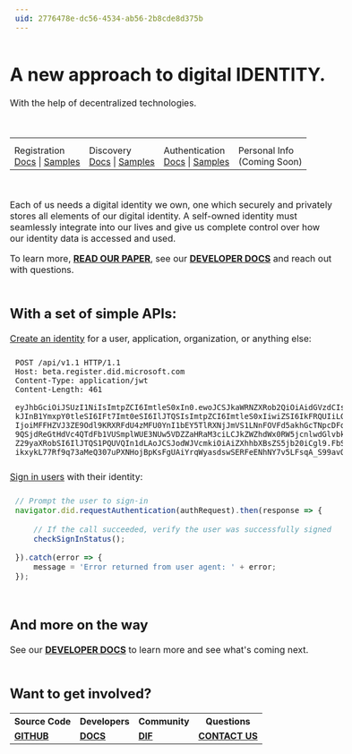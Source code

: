 ```yaml
---
uid: 2776478e-dc56-4534-ab56-2b8cde8d375b
---
```


<style>
body {font-size: 16px;}
h2 { padding-top: 20px; }
pre {
    position: relative;
    width: 100%;
    padding: 9.5px;
    left: 0;
    border-radius: 4px;
}

code.hljs {
    padding-left:0px;
    padding-right:0px;
}

.bs-docs-sidebar {
    display:none;
}

.icon-subtext {
    margin-top: 10px;
}
</style>

# A new approach to digital **IDENTITY**.
With the help of decentralized technologies.

<br />

<table class="table table-landing">
<tbody>
<tr>
<td><i class="fas fa-id-card fa-3x"></i><div class="icon-subtext">Registration<br /><a href="/docs/registration.html">Docs</a> | <a href="/docs/registration.html">Samples</a></div></td>
<td><i class="fas fa-search fa-3x"></i><div class="icon-subtext">Discovery<br /><a href="/docs/discovery.html">Docs</a> | <a href="/docs/discovery.html">Samples</a></div></td>
<td><i class="fas fa-fingerprint fa-3x"></i><div class="icon-subtext">Authentication<br /><a href="/docs/sign-in-web.html">Docs</a> | <a href="/docs/sign-in-web.html">Samples</a></div></td>
<td><i class="fas fa-database fa-3x"></i><div class="icon-subtext">Personal Info<br />(Coming Soon)</td>
</tr>
</tbody>
</table>

<br />

Each of us needs a digital identity we own, one which securely and privately stores all elements of our digital identity. A self-owned identity must seamlessly integrate into our lives and give us complete control over how our identity data is accessed and used.

To learn more, [**READ OUR PAPER**](https://query.prod.cms.rt.microsoft.com/cms/api/am/binary/RE2DjfY), see our [**DEVELOPER DOCS**](/docs/overview.html) and reach out with questions.

## With a set of simple APIs:

[Create an identity](xref:4d54b401-1bb0-4470-9d43-c2cb2cde1184) for a user, application, organization, or anything else:

```
POST /api/v1.1 HTTP/1.1
Host: beta.register.did.microsoft.com
Content-Type: application/jwt
Content-Length: 461

eyJhbGciOiJSUzI1NiIsImtpZCI6ImtleS0xIn0.ewoJCSJkaWRNZXRob2QiOiAidGVzdCIsCg
kJInB1YmxpY0tleSI6IFt7Imt0eSI6IlJTQSIsImtpZCI6ImtleS0xIiwiZSI6IkFRQUIiLCJu
IjoiMFFHZVJ3ZE9Odl9KRXRFdU4zMFU0YnI1bEY5TlRXNjJmVS1LNnFOVFd5akhGcTNpcDFqSF
9QSjdReGtHdVc4QTdFb1VUSmplWUE3NUw5VDZZaHRaM3ciLCJkZWZhdWx0RW5jcnlwdGlvbkFs
Z29yaXRobSI6IlJTQS1PQUVQIn1dLAoJCSJodWJVcmkiOiAiZXhhbXBsZS5jb20iCgl9.FbS2S
ikxykL77Rf9q73aMeQ307uPXNHojBpKsFgUAiYrqWyasdswSERFeENhNY7v5LFsqA_S99avQUlDSD3UFA
```

[Sign in users](xref:4cbe4653-e1b6-4240-a8f2-cacbb30b95d7) with their identity:
```javascript
// Prompt the user to sign-in
navigator.did.requestAuthentication(authRequest).then(response => {
    
    // If the call succeeded, verify the user was successfully signed in
    checkSignInStatus();

}).catch(error => {
    message = 'Error returned from user agent: ' + error;
});
```

## And more on the way

See our [**DEVELOPER DOCS**](/docs/overview.html) to learn more and see what's coming next.

## Want to get involved?

<table class="table table-landing table-next-steps">
<tbody>
<tr>
<th>Source Code</th>
<th>Developers</th>
<th>Community</th>
<th>Questions</th>
</tr>
<tr>
<td><a href="https://github.com/decentralized-identity"><strong>GITHUB</strong></a></td>
<td><a href="/docs/overview.html"><strong>DOCS</strong></a></td>
<td><a href="https://identity.foundation/"><strong>DIF</strong></a></td>
<td><a href="mailto:ownyouridentity@microsoft.com"><strong>CONTACT US</strong></a></td>
</tr>
</tbody>
</table>